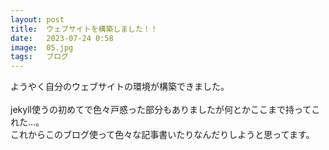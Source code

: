 ```yaml
---
layout: post
title:  ウェブサイトを構築しました！！
date:   2023-07-24 0:58
image:  05.jpg
tags:   ブログ
---
```


ようやく自分のウェブサイトの環境が構築できました。<br>
<br>
jekyll使うの初めてで色々戸惑った部分もありましたが何とかここまで持ってこれた...。<br>
これからこのブログ使って色々な記事書いたりなんだりしようと思ってます。